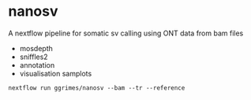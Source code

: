 # nanosv

A nextflow pipeline for somatic sv calling using ONT data from bam files


* mosdepth
* sniffles2
* annotation
* visualisation samplots


~~~
nextflow run ggrimes/nanosv --bam --tr --reference
~~~
